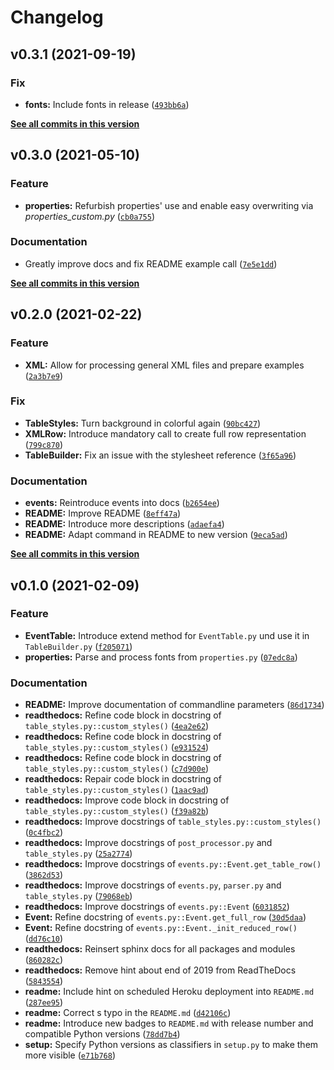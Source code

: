 # Changelog

<!--next-version-placeholder-->

## v0.3.1 (2021-09-19)
### Fix
* **fonts:** Include fonts in release ([`493bb6a`](https://github.com/BjoernLudwigPTB/pyxml2pdf/commit/493bb6aa5cfaf6989a30ba38e5d0bf45002ac441))

**[See all commits in this version](https://github.com/BjoernLudwigPTB/pyxml2pdf/compare/v0.3.0...v0.3.1)**

## v0.3.0 (2021-05-10)
### Feature
* **properties:** Refurbish properties' use and enable easy overwriting via _properties_custom.py_ ([`cb0a755`](https://github.com/BjoernLudwigPTB/pyxml2pdf/commit/cb0a75579183fb2d12eb9710a926eb7fac547710))

### Documentation
* Greatly improve docs and fix README example call ([`7e5e1dd`](https://github.com/BjoernLudwigPTB/pyxml2pdf/commit/7e5e1dd94583391b8625753967357b637c7f2d74))

**[See all commits in this version](https://github.com/BjoernLudwigPTB/pyxml2pdf/compare/v0.2.0...v0.3.0)**

## v0.2.0 (2021-02-22)
### Feature
* **XML:** Allow for processing general XML files and prepare examples ([`2a3b7e9`](https://github.com/BjoernLudwigPTB/pyxml2pdf/commit/2a3b7e9dec9301840176408b0e36036725ef1b9a))

### Fix
* **TableStyles:** Turn background in colorful again ([`90bc427`](https://github.com/BjoernLudwigPTB/pyxml2pdf/commit/90bc427f9386dc625107035084e213bd85de2145))
* **XMLRow:** Introduce mandatory call to create full row representation ([`799c870`](https://github.com/BjoernLudwigPTB/pyxml2pdf/commit/799c87050231a4be79cf9d92ea25f17207619ff0))
* **TableBuilder:** Fix an issue with the stylesheet reference ([`3f65a96`](https://github.com/BjoernLudwigPTB/pyxml2pdf/commit/3f65a9634ca9ec6aef591988ac5451d1816b8def))

### Documentation
* **events:** Reintroduce events into docs ([`b2654ee`](https://github.com/BjoernLudwigPTB/pyxml2pdf/commit/b2654ee25adbe6761a17dba30c3bc8c61c27acf8))
* **README:** Improve README ([`8eff47a`](https://github.com/BjoernLudwigPTB/pyxml2pdf/commit/8eff47a76a810d087ce6720c674db622100389e5))
* **README:** Introduce more descriptions ([`adaefa4`](https://github.com/BjoernLudwigPTB/pyxml2pdf/commit/adaefa421a8888f9325fac8e4cdeb9df203cfb0b))
* **README:** Adapt command in README to new version ([`9eca5ad`](https://github.com/BjoernLudwigPTB/pyxml2pdf/commit/9eca5ad3c6b1d6c33d91271bca1d3b381b354e53))

**[See all commits in this version](https://github.com/BjoernLudwigPTB/pyxml2pdf/compare/v0.1.0...v0.2.0)**

## v0.1.0 (2021-02-09)
### Feature
* **EventTable:** Introduce extend method for `EventTable.py` und use it in `TableBuilder.py` ([`f205071`](https://github.com/BjoernLudwigPTB/pyxml2pdf/commit/f2050712137bb0d4011895e517e6b2158c91ed8e))
* **properties:** Parse and process fonts from `properties.py` ([`07edc8a`](https://github.com/BjoernLudwigPTB/pyxml2pdf/commit/07edc8a94e7126963dba395150e3d160455493a5))

### Documentation
* **README:** Improve documentation of commandline parameters ([`86d1734`](https://github.com/BjoernLudwigPTB/pyxml2pdf/commit/86d1734f9b77e01c1a63797147d96b0b115aebca))
* **readthedocs:** Refine code block in docstring of `table_styles.py::custom_styles()` ([`4ea2e62`](https://github.com/BjoernLudwigPTB/pyxml2pdf/commit/4ea2e62b4121c6378ffad3262ccabf73e234541c))
* **readthedocs:** Refine code block in docstring of `table_styles.py::custom_styles()` ([`e931524`](https://github.com/BjoernLudwigPTB/pyxml2pdf/commit/e931524bd4dc8cc6f4c4579266da8a14174b331c))
* **readthedocs:** Refine code block in docstring of `table_styles.py::custom_styles()` ([`c7d900e`](https://github.com/BjoernLudwigPTB/pyxml2pdf/commit/c7d900e9cf74ff17a5f35d63d1a54fa5d1306ce1))
* **readthedocs:** Repair code block in docstring of `table_styles.py::custom_styles()` ([`1aac9ad`](https://github.com/BjoernLudwigPTB/pyxml2pdf/commit/1aac9ad15d3517f338a5f60de95ebeeb9bf45da3))
* **readthedocs:** Improve code block in docstring of `table_styles.py::custom_styles()` ([`f39a82b`](https://github.com/BjoernLudwigPTB/pyxml2pdf/commit/f39a82bd078036cb5bc5182318ab077ca491cd2d))
* **readthedocs:** Improve docstrings of `table_styles.py::custom_styles()` ([`0c4fbc2`](https://github.com/BjoernLudwigPTB/pyxml2pdf/commit/0c4fbc2f246f0d9b7686383cefe3ad872dd5b9e8))
* **readthedocs:** Improve docstrings of `post_processor.py` and `table_styles.py` ([`25a2774`](https://github.com/BjoernLudwigPTB/pyxml2pdf/commit/25a277437164b7e5bee7424470cffd0b43645c66))
* **readthedocs:** Improve docstrings of `events.py::Event.get_table_row()` ([`3862d53`](https://github.com/BjoernLudwigPTB/pyxml2pdf/commit/3862d534c6e7f576673def2dde5ed02657b19322))
* **readthedocs:** Improve docstrings of `events.py`, `parser.py` and `table_styles.py` ([`79068eb`](https://github.com/BjoernLudwigPTB/pyxml2pdf/commit/79068eb6ed5a56c4c16ee40c9d0fd39fbedba817))
* **readthedocs:** Improve docstrings of `events.py::Event` ([`6031852`](https://github.com/BjoernLudwigPTB/pyxml2pdf/commit/60318528832080789990260c2554e5b3fa3f2e11))
* **Event:** Refine docstring of `events.py::Event.get_full_row` ([`30d5daa`](https://github.com/BjoernLudwigPTB/pyxml2pdf/commit/30d5daa6d659b142243e24763e5f23e0a4091e22))
* **Event:** Refine docstring of `events.py::Event._init_reduced_row()` ([`dd76c10`](https://github.com/BjoernLudwigPTB/pyxml2pdf/commit/dd76c104cba6514d451d2b982415c5c25bda5e04))
* **readthedocs:** Reinsert sphinx docs for all packages and modules ([`860282c`](https://github.com/BjoernLudwigPTB/pyxml2pdf/commit/860282c50b5423dc4a0a3a26516cdaa266b848b6))
* **readthedocs:** Remove hint about end of 2019 from ReadTheDocs ([`5843554`](https://github.com/BjoernLudwigPTB/pyxml2pdf/commit/5843554bfa8732302b05ac564974f2da8cd52933))
* **readme:** Include hint on scheduled Heroku deployment into `README.md` ([`287ee95`](https://github.com/BjoernLudwigPTB/pyxml2pdf/commit/287ee958bb53d46f819c6a7406099c528f6325dd))
* **readme:** Correct s typo in the `README.md` ([`d42106c`](https://github.com/BjoernLudwigPTB/pyxml2pdf/commit/d42106c7c2698f5966fa60975d722f8e61bc5ca6))
* **readme:** Introduce new badges to `README.md` with release number and compatible Python versions ([`78dd7b4`](https://github.com/BjoernLudwigPTB/pyxml2pdf/commit/78dd7b4c0c543ae42c10594d3a6d923099da7c67))
* **setup:** Specify Python versions as classifiers in `setup.py` to make them more visible ([`e71b768`](https://github.com/BjoernLudwigPTB/pyxml2pdf/commit/e71b7687781a29ef1c604eccd5804cc269a9cedc))
